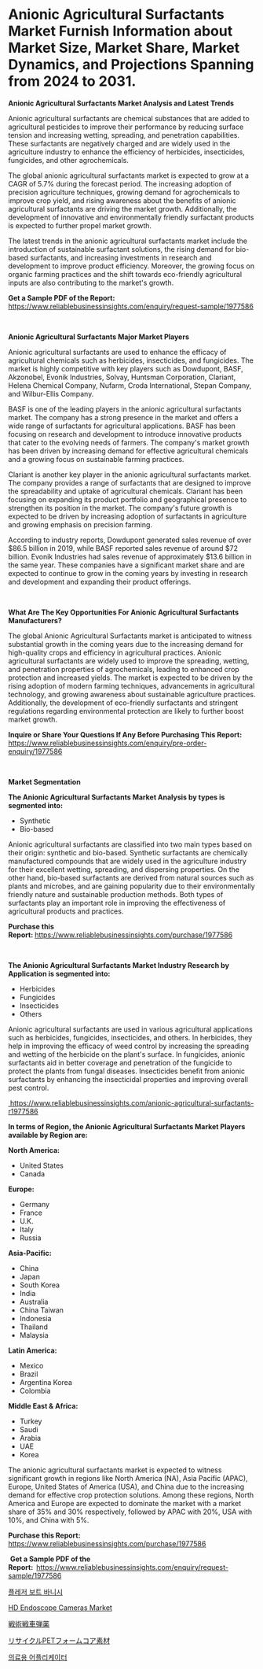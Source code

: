 <p><h1>Anionic Agricultural Surfactants Market Furnish Information about Market Size, Market Share, Market Dynamics, and Projections Spanning from 2024 to 2031.</h1></p><p><strong>Anionic Agricultural Surfactants Market Analysis and Latest Trends</strong></p>
<p><p>Anionic agricultural surfactants are chemical substances that are added to agricultural pesticides to improve their performance by reducing surface tension and increasing wetting, spreading, and penetration capabilities. These surfactants are negatively charged and are widely used in the agriculture industry to enhance the efficiency of herbicides, insecticides, fungicides, and other agrochemicals.</p><p>The global anionic agricultural surfactants market is expected to grow at a CAGR of 5.7% during the forecast period. The increasing adoption of precision agriculture techniques, growing demand for agrochemicals to improve crop yield, and rising awareness about the benefits of anionic agricultural surfactants are driving the market growth. Additionally, the development of innovative and environmentally friendly surfactant products is expected to further propel market growth.</p><p>The latest trends in the anionic agricultural surfactants market include the introduction of sustainable surfactant solutions, the rising demand for bio-based surfactants, and increasing investments in research and development to improve product efficiency. Moreover, the growing focus on organic farming practices and the shift towards eco-friendly agricultural inputs are also contributing to the market's growth.</p></p>
<p><strong>Get a Sample PDF of the Report:&nbsp;</strong> <a href="https://www.reliablebusinessinsights.com/enquiry/request-sample/1977586">https://www.reliablebusinessinsights.com/enquiry/request-sample/1977586</a></p>
<p>&nbsp;</p>
<p><strong>Anionic Agricultural Surfactants Major Market Players</strong></p>
<p><p>Anionic agricultural surfactants are used to enhance the efficacy of agricultural chemicals such as herbicides, insecticides, and fungicides. The market is highly competitive with key players such as Dowdupont, BASF, Akzonobel, Evonik Industries, Solvay, Huntsman Corporation, Clariant, Helena Chemical Company, Nufarm, Croda International, Stepan Company, and Wilbur-Ellis Company.</p><p>BASF is one of the leading players in the anionic agricultural surfactants market. The company has a strong presence in the market and offers a wide range of surfactants for agricultural applications. BASF has been focusing on research and development to introduce innovative products that cater to the evolving needs of farmers. The company's market growth has been driven by increasing demand for effective agricultural chemicals and a growing focus on sustainable farming practices.</p><p>Clariant is another key player in the anionic agricultural surfactants market. The company provides a range of surfactants that are designed to improve the spreadability and uptake of agricultural chemicals. Clariant has been focusing on expanding its product portfolio and geographical presence to strengthen its position in the market. The company's future growth is expected to be driven by increasing adoption of surfactants in agriculture and growing emphasis on precision farming.</p><p>According to industry reports, Dowdupont generated sales revenue of over $86.5 billion in 2019, while BASF reported sales revenue of around $72 billion. Evonik Industries had sales revenue of approximately $13.6 billion in the same year. These companies have a significant market share and are expected to continue to grow in the coming years by investing in research and development and expanding their product offerings.</p></p>
<p>&nbsp;</p>
<p><strong>What Are The Key Opportunities For Anionic Agricultural Surfactants Manufacturers?</strong></p>
<p><p>The global Anionic Agricultural Surfactants market is anticipated to witness substantial growth in the coming years due to the increasing demand for high-quality crops and efficiency in agricultural practices. Anionic agricultural surfactants are widely used to improve the spreading, wetting, and penetration properties of agrochemicals, leading to enhanced crop protection and increased yields. The market is expected to be driven by the rising adoption of modern farming techniques, advancements in agricultural technology, and growing awareness about sustainable agriculture practices. Additionally, the development of eco-friendly surfactants and stringent regulations regarding environmental protection are likely to further boost market growth.</p></p>
<p><strong>Inquire or Share Your Questions If Any Before Purchasing This Report:</strong> <a href="https://www.reliablebusinessinsights.com/enquiry/pre-order-enquiry/1977586">https://www.reliablebusinessinsights.com/enquiry/pre-order-enquiry/1977586</a></p>
<p>&nbsp;</p>
<p><strong>Market Segmentation</strong></p>
<p><strong>The Anionic Agricultural Surfactants Market Analysis by types is segmented into:</strong></p>
<p><ul><li>Synthetic</li><li>Bio-based</li></ul></p>
<p><p>Anionic agricultural surfactants are classified into two main types based on their origin: synthetic and bio-based. Synthetic surfactants are chemically manufactured compounds that are widely used in the agriculture industry for their excellent wetting, spreading, and dispersing properties. On the other hand, bio-based surfactants are derived from natural sources such as plants and microbes, and are gaining popularity due to their environmentally friendly nature and sustainable production methods. Both types of surfactants play an important role in improving the effectiveness of agricultural products and practices.</p></p>
<p><strong>Purchase this Report:&nbsp;</strong><a href="https://www.reliablebusinessinsights.com/purchase/1977586">https://www.reliablebusinessinsights.com/purchase/1977586</a></p>
<p>&nbsp;</p>
<p><strong>The Anionic Agricultural Surfactants Market Industry Research by Application is segmented into:</strong></p>
<p><ul><li>Herbicides</li><li>Fungicides</li><li>Insecticides</li><li>Others</li></ul></p>
<p><p>Anionic agricultural surfactants are used in various agricultural applications such as herbicides, fungicides, insecticides, and others. In herbicides, they help in improving the efficacy of weed control by increasing the spreading and wetting of the herbicide on the plant's surface. In fungicides, anionic surfactants aid in better coverage and penetration of the fungicide to protect the plants from fungal diseases. Insecticides benefit from anionic surfactants by enhancing the insecticidal properties and improving overall pest control.</p></p>
<p><a href="https://www.reliablebusinessinsights.com/anionic-agricultural-surfactants-r1977586">&nbsp;https://www.reliablebusinessinsights.com/anionic-agricultural-surfactants-r1977586</a></p>
<p><strong>In terms of Region, the Anionic Agricultural Surfactants Market Players available by Region are:</strong></p>
<p>
    <p> <strong> North America: </strong>
        <ul>
            <li>United States</li>
            <li>Canada</li>
        </ul>
        </p> 
    <p> <strong> Europe: </strong>
        <ul>
            <li>Germany</li>
            <li>France</li>
            <li>U.K.</li>
            <li>Italy</li>
            <li>Russia</li>
        </ul>
        </p> 
    <p> <strong> Asia-Pacific: </strong>
        <ul>
            <li>China</li>
            <li>Japan</li>
            <li>South Korea</li>
            <li>India</li>
            <li>Australia</li>
            <li>China Taiwan</li>
            <li>Indonesia</li>
            <li>Thailand</li>
            <li>Malaysia</li>
        </ul>
        </p> 
    <p> <strong> Latin America: </strong>
        <ul>
            <li>Mexico</li>
            <li>Brazil</li>
            <li>Argentina Korea</li>
            <li>Colombia</li>
        </ul>
        </p> 
    <p> <strong> Middle East & Africa: </strong>
        <ul>
            <li>Turkey</li>
            <li>Saudi</li>
            <li>Arabia</li>
            <li>UAE</li>
            <li>Korea</li>
        </ul>
    </p>
    </p>
<p><p>The anionic agricultural surfactants market is expected to witness significant growth in regions like North America (NA), Asia Pacific (APAC), Europe, United States of America (USA), and China due to the increasing demand for effective crop protection solutions. Among these regions, North America and Europe are expected to dominate the market with a market share of 35% and 30% respectively, followed by APAC with 20%, USA with 10%, and China with 5%.</p></p>
<p><strong>Purchase this Report: </strong><a href="https://www.reliablebusinessinsights.com/purchase/1977586">https://www.reliablebusinessinsights.com/purchase/1977586</a></p>
<p>&nbsp;<strong>Get a Sample PDF of the Report:&nbsp;&nbsp;</strong><a href="https://www.reliablebusinessinsights.com/enquiry/request-sample/1977586">https://www.reliablebusinessinsights.com/enquiry/request-sample/1977586</a></p>
<p><strong></strong></p>
<p><p><a href="https://medium.com/@danykakilback/%ED%94%8C%EB%A0%88%EC%A0%80-%EB%B3%B4%ED%8A%B8-%EB%B0%94%EB%8B%88%EC%8B%9C-%EC%8B%9C%EC%9E%A5-%EC%A1%B0%EC%82%AC-%EB%B3%B4%EA%B3%A0%EC%84%9C%EB%8A%94-2024%EB%85%84%EB%B6%80%ED%84%B0-2031%EB%85%84%EA%B9%8C%EC%A7%80-%EC%98%88%EC%83%81%EB%90%9C-%EC%97%B0%ED%8F%89%EA%B7%A0-%EC%84%B1%EC%9E%A5%EB%A5%A0%EC%9D%84-%ED%8F%AC%ED%95%A8%ED%95%9C-%EC%8B%9C%EC%9E%A5-%EA%B7%9C%EB%AA%A8-%EC%A0%90%EC%9C%A0%EC%9C%A8-%EB%B0%8F-%EB%B6%84%EC%84%9D%EC%9D%84-%ED%8F%AC%ED%95%A8%ED%95%98%EA%B3%A0-%EC%9E%88%EC%8A%B5%EB%8B%88%EB%8B%A4-3e41d6665b88">플레저 보트 바니시</a></p><p><a href="https://github.com/WillieWoodard/Market-Research-Report-List-5/blob/main/hd-endoscope-cameras-market.md">HD Endoscope Cameras Market</a></p><p><a href="https://github.com/vtbvgl20191192/Market-Research-Report-List-2/blob/main/3754421120051.md">戦術戦車弾薬</a></p><p><a href="https://github.com/laurenreichert/Market-Research-Report-List-2/blob/main/7003295120052.md">リサイクルPETフォームコア素材</a></p><p><a href="https://github.com/xvz497517413/Market-Research-Report-List-2/blob/main/1931211127110.md">의료용 어플리케이터</a></p></p>